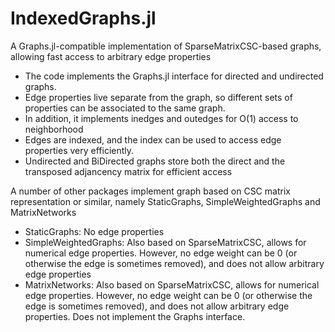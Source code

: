 # IndexedGraphs.jl
A Graphs.jl-compatible implementation of SparseMatrixCSC-based graphs, allowing fast access to arbitrary edge properties

* The code implements the Graphs.jl interface for directed and undirected graphs.
* Edge properties live separate from the graph, so different sets of properties can be associated to the same graph.
* In addition, it implements inedges and outedges for O(1) access to neighborhood
* Edges are indexed, and the index can be used to access edge properties very efficiently.
* Undirected and BiDirected graphs store both the direct and the transposed adjancency matrix for efficient access

A number of other packages implement graph based on CSC matrix representation or similar, namely StaticGraphs, SimpleWeightedGraphs and MatrixNetworks

* StaticGraphs: No edge properties
* SimpleWeightedGraphs: Also based on SparseMatrixCSC, allows for numerical edge properties. However, no edge weight can be 0 (or otherwise the edge is sometimes removed), and does not allow arbitrary edge properties
* MatrixNetworks: Also based on SparseMatrixCSC, allows for numerical edge properties. However, no edge weight can be 0 (or otherwise the edge is sometimes removed), and does not allow arbitrary edge properties. Does not implement the Graphs interface.
